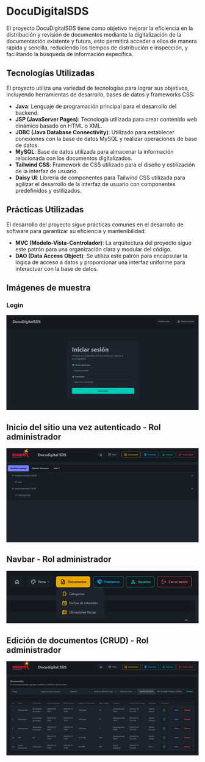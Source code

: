 # DocuDigitalSDS

El proyecto DocuDigitalSDS tiene como objetivo mejorar la eficiencia en la distribución y revisión de documentos mediante la digitalización de la documentación existente y futura, esto permitirá acceder a ellos de manera rápida y sencilla, reduciendo los tiempos de distribución e inspección, y facilitando la búsqueda de información específica.

## Tecnologías Utilizadas

El proyecto utiliza una variedad de tecnologías para lograr sus objetivos, incluyendo herramientas de desarrollo, bases de datos y frameworks CSS:

- **Java**: Lenguaje de programación principal para el desarrollo del backend.
- **JSP (JavaServer Pages)**: Tecnología utilizada para crear contenido web dinámico basado en HTML o XML.
- **JDBC (Java Database Connectivity)**: Utilizado para establecer conexiones con la base de datos MySQL y realizar operaciones de base de datos.
- **MySQL**: Base de datos utilizada para almacenar la información relacionada con los documentos digitalizados.
- **Tailwind CSS**: Framework de CSS utilizado para el diseño y estilización de la interfaz de usuario.
- **Daisy UI**: Librería de componentes para Tailwind CSS utilizada para agilizar el desarrollo de la interfaz de usuario con componentes predefinidos y estilizados.

## Prácticas Utilizadas

El desarrollo del proyecto sigue prácticas comunes en el desarrollo de software para garantizar su eficiencia y mantenibilidad:

- **MVC (Modelo-Vista-Controlador)**: La arquitectura del proyecto sigue este patrón para una organización clara y modular del código.
- **DAO (Data Access Object)**: Se utiliza este patrón para encapsular la lógica de acceso a datos y proporcionar una interfaz uniforme para interactuar con la base de datos.

## Imágenes de muestra

### Login
<img src="https://github.com/SanRM/DocuDigitalSDS/blob/main/src/main/webapp/view/images/login.png"></img>

## Inicio del sitio una vez autenticado - Rol administrador
<img src="https://github.com/SanRM/DocuDigitalSDS/blob/main/src/main/webapp/view/images/main.png"></img> 

## Navbar - Rol administrador
<img src="https://github.com/SanRM/DocuDigitalSDS/blob/main/src/main/webapp/view/images/navbar.png"></img>

## Edición de documentos (CRUD) - Rol administrador
<img src="https://github.com/SanRM/DocuDigitalSDS/blob/main/src/main/webapp/view/images/document_Crud.png"><img>
